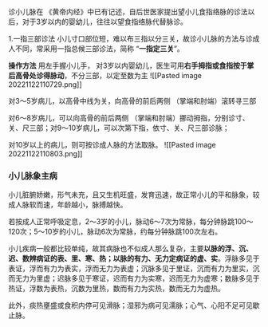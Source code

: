 诊小儿脉在 《黄帝内经》中已有记述，自后世医家提出望小儿食指络脉的诊法以后，对于3岁以内的婴幼儿，往往以望食指络脉代替脉诊。

1.一指三部诊法 小儿寸口部位短，难以布三指以分三关，故诊小儿脉的方法与诊成人不同，常采用一指总候三部诊法，简称 “**一指定三关**”。

**操作方法**
用左手握小儿手，
对3岁以内婴幼儿，医生可用**右手拇指或食指按于掌后高骨处诊得脉动**，不分三部，以定至数为主 
![[Pasted image 20221122110729.png]]

对3～5岁病儿，以高骨中线为关，向高骨的前后两侧 （掌端和肘端）滚转寻三部 

对6～8岁病儿，可以向高骨的前后两侧 （掌端和肘端）挪动拇指，分别诊寸、关、尺三部；对9～10岁病儿，可以次第下指，依寸、关、尺三部诊脉；

对10岁以上的病儿，则可按诊成人脉的方法取脉。
![[Pasted image 20221122110803.png]]


### 小儿脉象主病 

小儿脏腑娇嫩，形气未充，且又生机旺盛，发育迅速，故正常小儿的平和脉象，较成人脉软而速，年龄越小，脉搏越快。

若按成人正常呼吸定息，2～3岁的小儿，脉动6～7次为常脉，每分钟脉跳100～120次；5～10岁的小儿，脉动6次为常脉，约每分钟脉跳100次左右。

小儿疾病一般都比较单纯，故其病脉也不似成人那么复杂，主要**以脉的浮、沉、迟、数辨病证的表、里、寒、热；以脉的有力、无力定病证的虚、实**。浮脉多见于表证，浮而有力为表实，浮而无力为表虚；沉脉多见于里证，沉而有力为里实，沉而无力为里虚；迟脉多见于寒证，迟而有力为实寒，迟而无力为虚寒；数脉多见于热证，浮数为表热，沉数为里热，数而有力为实热，数而无力为虚热。

此外，痰热壅盛或食积内停可见滑脉；湿邪为病可见濡脉；心气、心阳不足可见歇止脉。